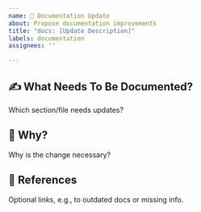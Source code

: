```yaml
---
name: 📝 Documentation Update
about: Propose documentation improvements
title: "docs: [Update Description]"
labels: documentation
assignees: ''

---
```


## ✍️ What Needs To Be Documented?
Which section/file needs updates?

## 🧠 Why?
Why is the change necessary?

## 🔗 References
Optional links, e.g., to outdated docs or missing info.

